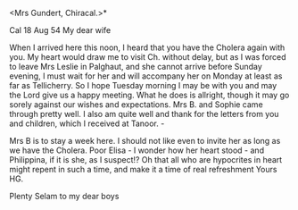<Mrs Gundert, Chiracal.>*

 Cal 18 Aug 54
My dear wife

When I arrived here this noon, I heard that you have the Cholera again with you. My heart would draw me to visit Ch. without delay, but as I was forced to leave Mrs Leslie in Palghaut, and she cannot arrive before Sunday evening, I must wait for her and will accompany her on Monday at least as far as Tellicherry. So I hope Tuesday morning I may be with you and may the Lord give us a happy meeting. What he does is allright, though it may go sorely against our wishes and expectations. Mrs B. and Sophie came through pretty well. I also am quite well and thank for the letters from you and children, which I received at Tanoor. -

Mrs B is to stay a week here. I should not like even to invite her as long as we have the Cholera. Poor Elisa - I wonder how her heart stood - and Philippina, if it is she, as I suspect!? Oh that all who are hypocrites in heart might repent in such a time, and make it a time of real refreshment  Yours HG.

Plenty Selam to my dear boys

